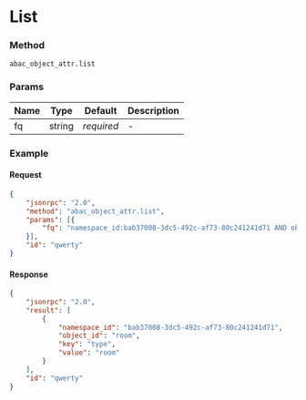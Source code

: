# List

### Method

```
abac_object_attr.list
```

### Params

Name         | Type   | Default    | Description
------------ | ------ | ---------- | ------------------
fq           | string | _required_ | -

### Example

#### Request

```json
{
    "jsonrpc": "2.0",
    "method": "abac_object_attr.list",
    "params": [{
        "fq": "namespace_id:bab37008-3dc5-492c-af73-80c241241d71 AND object_id:room AND key:type"
    }],
    "id": "qwerty"
}
```

#### Response

```json
{
    "jsonrpc": "2.0",
    "result": [
        {
            "namespace_id": "bab37008-3dc5-492c-af73-80c241241d71",
            "object_id": "room",
            "key": "type",
            "value": "room"
        }
    ],
    "id": "qwerty"
}
```

